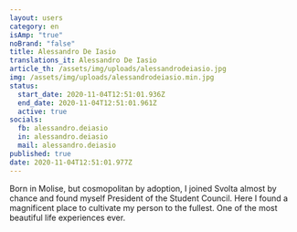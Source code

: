 ```yaml
---
layout: users
category: en
isAmp: "true"
noBrand: "false"
title: Alessandro De Iasio
translations_it: Alessandro De Iasio
article_th: /assets/img/uploads/alessandrodeiasio.jpg
img: /assets/img/uploads/alessandrodeiasio.min.jpg
status:
  start_date: 2020-11-04T12:51:01.936Z
  end_date: 2020-11-04T12:51:01.961Z
  active: true
socials:
  fb: alessandro.deiasio
  in: alessandro.deiasio
  mail: alessandro.deiasio
published: true
date: 2020-11-04T12:51:01.977Z
---
```

Born in Molise, but cosmopolitan by adoption, I joined Svolta almost by chance and found myself President of the Student Council. Here I found a magnificent place to cultivate my person to the fullest. One of the most beautiful life experiences ever.
